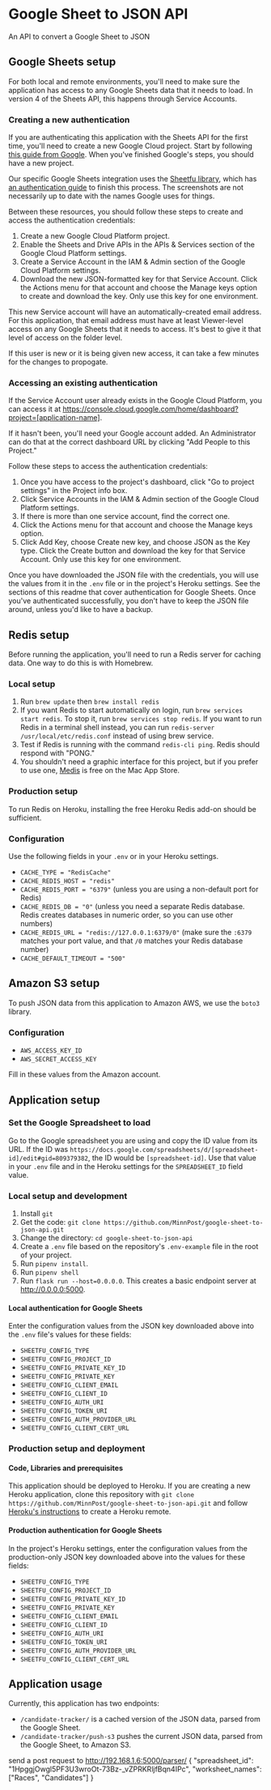 # Google Sheet to JSON API
An API to convert a Google Sheet to JSON

## Google Sheets setup

For both local and remote environments, you'll need to make sure the application has access to any Google Sheets data that it needs to load. In version 4 of the Sheets API, this happens through Service Accounts.

### Creating a new authentication

If you are authenticating this application with the Sheets API for the first time, you'll need to create a new Google Cloud project. Start by following [this guide from Google](https://developers.google.com/workspace/guides/create-project). When you've finished Google's steps, you should have a new project.

Our specific Google Sheets integration uses the [Sheetfu library](https://github.com/socialpoint-labs/sheetfu), which has [an authentication guide](https://github.com/socialpoint-labs/sheetfu/blob/master/documentation/authentication.rst) to finish this process. The screenshots are not necessarily up to date with the names Google uses for things.

Between these resources, you should follow these steps to create and access the authentication credentials:

1. Create a new Google Cloud Platform project.
1. Enable the Sheets and Drive APIs in the APIs & Services section of the Google Cloud Platform settings.
1. Create a Service Account in the IAM & Admin section of the Google Cloud Platform settings.
1. Download the new JSON-formatted key for that Service Account. Click the Actions menu for that account and choose the Manage keys option to create and download the key. Only use this key for one environment.

This new Service account will have an automatically-created email address. For this application, that email address must have at least Viewer-level access on any Google Sheets that it needs to access. It's best to give it that level of access on the folder level.

If this user is new or it is being given new access, it can take a few minutes for the changes to propogate.

### Accessing an existing authentication

If the Service Account user already exists in the Google Cloud Platform, you can access it at https://console.cloud.google.com/home/dashboard?project=[application-name].

If it hasn't been, you'll need your Google account added. An Administrator can do that at the correct dashboard URL by clicking "Add People to this Project."

Follow these steps to access the authentication credentials:

1. Once you have access to the project's dashboard, click "Go to project settings" in the Project info box.
1. Click Service Accounts in the IAM & Admin section of the Google Cloud Platform settings.
1. If there is more than one service account, find the correct one.
1. Click the Actions menu for that account and choose the Manage keys option.
1. Click Add Key, choose Create new key, and choose JSON as the Key type. Click the Create button and download the key for that Service Account. Only use this key for one environment.

Once you have downloaded the JSON file with the credentials, you will use the values from it in the `.env` file or in the project's Heroku settings. See the sections of this readme that cover authentication for Google Sheets. Once you've authenticated successfully, you don't have to keep the JSON file around, unless you'd like to have a backup.

## Redis setup

Before running the application, you'll need to run a Redis server for caching data. One way to do this is with Homebrew.

### Local setup

1. Run `brew update` then `brew install redis`
1. If you want Redis to start automatically on login, run `brew services start redis`. To stop it, run `brew services stop redis`. If you want to run Redis in a terminal shell instead, you can run `redis-server /usr/local/etc/redis.conf` instead of using brew service.
1. Test if Redis is running with the command `redis-cli ping`. Redis should respond with "PONG."
1. You shouldn't need a graphic interface for this project, but if you prefer to use one, [Medis](https://getmedis.com) is free on the Mac App Store.

### Production setup

To run Redis on Heroku, installing the free Heroku Redis add-on should be sufficient.

### Configuration

Use the following fields in your `.env` or in your Heroku settings.

- `CACHE_TYPE = "RedisCache"`
- `CACHE_REDIS_HOST = "redis"`
- `CACHE_REDIS_PORT = "6379"` (unless you are using a non-default port for Redis)
- `CACHE_REDIS_DB = "0"` (unless you need a separate Redis database. Redis creates databases in numeric order, so you can use other numbers)
- `CACHE_REDIS_URL = "redis://127.0.0.1:6379/0"` (make sure the `:6379` matches your port value, and that `/0` matches your Redis database number)
- `CACHE_DEFAULT_TIMEOUT = "500"`


## Amazon S3 setup

To push JSON data from this application to Amazon AWS, we use the `boto3` library.

### Configuration

- `AWS_ACCESS_KEY_ID`
- `AWS_SECRET_ACCESS_KEY`

Fill in these values from the Amazon account.


## Application setup

### Set the Google Spreadsheet to load

Go to the Google spreadsheet you are using and copy the ID value from its URL. If the ID was `https://docs.google.com/spreadsheets/d/[spreadsheet-id]/edit#gid=809379382`, the ID would be `[spreadsheet-id]`. Use that value in your `.env` file and in the Heroku settings for the `SPREADSHEET_ID` field value.

### Local setup and development

1. Install `git`
1. Get the code: `git clone https://github.com/MinnPost/google-sheet-to-json-api.git`
1. Change the directory: `cd google-sheet-to-json-api`
1. Create a `.env` file based on the repository's `.env-example` file in the root of your project.
1. Run `pipenv install`.
1. Run `pipenv shell`
1. Run `flask run --host=0.0.0.0`. This creates a basic endpoint server at http://0.0.0.0:5000.

#### Local authentication for Google Sheets

Enter the configuration values from the JSON key downloaded above into the `.env` file's values for these fields:

- `SHEETFU_CONFIG_TYPE`
- `SHEETFU_CONFIG_PROJECT_ID`
- `SHEETFU_CONFIG_PRIVATE_KEY_ID`
- `SHEETFU_CONFIG_PRIVATE_KEY`
- `SHEETFU_CONFIG_CLIENT_EMAIL`
- `SHEETFU_CONFIG_CLIENT_ID`
- `SHEETFU_CONFIG_AUTH_URI`
- `SHEETFU_CONFIG_TOKEN_URI`
- `SHEETFU_CONFIG_AUTH_PROVIDER_URL`
- `SHEETFU_CONFIG_CLIENT_CERT_URL`

### Production setup and deployment

#### Code, Libraries and prerequisites

This application should be deployed to Heroku. If you are creating a new Heroku application, clone this repository with `git clone https://github.com/MinnPost/google-sheet-to-json-api.git` and follow [Heroku's instructions](https://devcenter.heroku.com/articles/git#creating-a-heroku-remote) to create a Heroku remote.

#### Production authentication for Google Sheets

In the project's Heroku settings, enter the configuration values from the production-only JSON key downloaded above into the values for these fields:

- `SHEETFU_CONFIG_TYPE`
- `SHEETFU_CONFIG_PROJECT_ID`
- `SHEETFU_CONFIG_PRIVATE_KEY_ID`
- `SHEETFU_CONFIG_PRIVATE_KEY`
- `SHEETFU_CONFIG_CLIENT_EMAIL`
- `SHEETFU_CONFIG_CLIENT_ID`
- `SHEETFU_CONFIG_AUTH_URI`
- `SHEETFU_CONFIG_TOKEN_URI`
- `SHEETFU_CONFIG_AUTH_PROVIDER_URL`
- `SHEETFU_CONFIG_CLIENT_CERT_URL`

## Application usage

Currently, this application has two endpoints:

- `/candidate-tracker/` is a cached version of the JSON data, parsed from the Google Sheet.
- `/candidate-tracker/push-s3` pushes the current JSON data, parsed from the Google Sheet, to Amazon S3.


send a post request to http://192.168.1.6:5000/parser/
{
    "spreadsheet_id": "1HpggjOwgl5PF3U3wroOt-73Bz-_vZPRKRljfBqn4IPc",
    "worksheet_names": ["Races", "Candidates"]
}